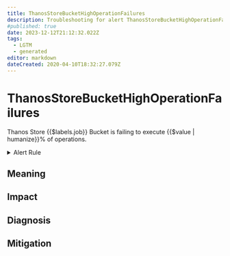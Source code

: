 ```yaml
---
title: ThanosStoreBucketHighOperationFailures
description: Troubleshooting for alert ThanosStoreBucketHighOperationFailures
#published: true
date: 2023-12-12T21:12:32.022Z
tags: 
  - LGTM
  - generated
editor: markdown
dateCreated: 2020-04-10T18:32:27.079Z
---
```


# ThanosStoreBucketHighOperationFailures

Thanos Store {{$labels.job}} Bucket is failing to execute {{$value | humanize}}% of operations.

<details>
  <summary>Alert Rule</summary>

{{% rule "thanos/thanos-store.yml" "ThanosStoreBucketHighOperationFailures" %}}

{{% comment %}}

```yaml
alert: ThanosStoreBucketHighOperationFailures
expr: (sum by (job) (rate(thanos_objstore_bucket_operation_failures_total{job=~".*thanos-store.*"}[5m])) / sum by (job) (rate(thanos_objstore_bucket_operations_total{job=~".*thanos-store.*"}[5m])) * 100 > 5)
for: 15m
labels:
    severity: warning
annotations:
    summary: Thanos Store Bucket High Operation Failures (instance {{ $labels.instance }})
    description: |-
        Thanos Store {{$labels.job}} Bucket is failing to execute {{$value | humanize}}% of operations.
          VALUE = {{ $value }}
          LABELS = {{ $labels }}
    runbook: https://github.com/srerun/prometheus-alerts/blob/main/content/runbooks/thanos-store/ThanosStoreBucketHighOperationFailures.md

```

{{% /comment %}}

</details>


## Meaning
[//]: # "Short paragraph that explains what the alert means"


## Impact
[//]: # "What could / will happen if the alert is not addressed"



## Diagnosis
[//]: # "Steps to take to identify the cause of the problem"



## Mitigation
[//]: # "The steps necessary to resolve the alert"
